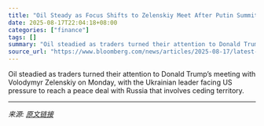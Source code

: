 ```yaml
---
title: "Oil Steady as Focus Shifts to Zelenskiy Meet After Putin Summit"
date: 2025-08-17T22:04:18+08:00
categories: ["finance"]
tags: []
summary: "Oil steadied as traders turned their attention to Donald Trump’s meeting with Volodymyr Zelenskiy on Monday, with the Ukrainian leader facing US pressure to reach a peace deal with Russia that involve"
source_url: "https://www.bloomberg.com/news/articles/2025-08-17/latest-oil-market-news-and-analysis-for-aug-18"
---
```


Oil steadied as traders turned their attention to Donald Trump’s meeting with Volodymyr Zelenskiy on Monday, with the Ukrainian leader facing US pressure to reach a peace deal with Russia that involves ceding territory.

---

*来源: [原文链接](https://www.bloomberg.com/news/articles/2025-08-17/latest-oil-market-news-and-analysis-for-aug-18)*
